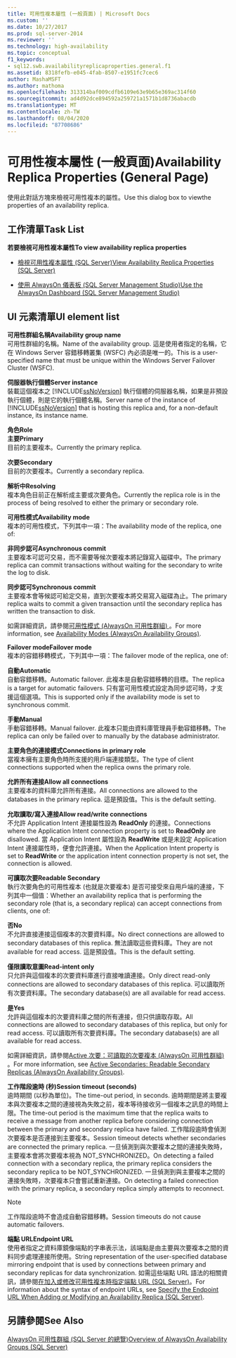 ```yaml
---
title: 可用性複本屬性 (一般頁面) | Microsoft Docs
ms.custom: ''
ms.date: 10/27/2017
ms.prod: sql-server-2014
ms.reviewer: ''
ms.technology: high-availability
ms.topic: conceptual
f1_keywords:
- sql12.swb.availabilityreplicaproperties.general.f1
ms.assetid: 8318fefb-e045-4fab-8507-e1951fc7cec6
author: MashaMSFT
ms.author: mathoma
ms.openlocfilehash: 313314baf009cdfb6109e63e9b65e369ac314f60
ms.sourcegitcommit: ad4d92dce894592a259721a1571b1d8736abacdb
ms.translationtype: MT
ms.contentlocale: zh-TW
ms.lasthandoff: 08/04/2020
ms.locfileid: "87708686"
---
```

# <a name="availability-replica-properties-general-page"></a><span data-ttu-id="9d24e-102">可用性複本屬性 (一般頁面)</span><span class="sxs-lookup"><span data-stu-id="9d24e-102">Availability Replica Properties (General Page)</span></span>
  <span data-ttu-id="9d24e-103">使用此對話方塊來檢視可用性複本的屬性。</span><span class="sxs-lookup"><span data-stu-id="9d24e-103">Use this dialog box to viewthe properties of an availability replica.</span></span>  
  
## <a name="task-list"></a><span data-ttu-id="9d24e-104">工作清單</span><span class="sxs-lookup"><span data-stu-id="9d24e-104">Task List</span></span>  
 <span data-ttu-id="9d24e-105">**若要檢視可用性複本屬性**</span><span class="sxs-lookup"><span data-stu-id="9d24e-105">**To view availability replica properties**</span></span>  
  
-   [<span data-ttu-id="9d24e-106">檢視可用性複本屬性 &#40;SQL Server&#41;</span><span class="sxs-lookup"><span data-stu-id="9d24e-106">View Availability Replica Properties &#40;SQL Server&#41;</span></span>](view-availability-replica-properties-sql-server.md)  
  
-   [<span data-ttu-id="9d24e-107">使用 AlwaysOn 儀表板 &#40;SQL Server Management Studio&#41;</span><span class="sxs-lookup"><span data-stu-id="9d24e-107">Use the AlwaysOn Dashboard &#40;SQL Server Management Studio&#41;</span></span>](use-the-always-on-dashboard-sql-server-management-studio.md)  
  
## <a name="ui-element-list"></a><span data-ttu-id="9d24e-108">UI 元素清單</span><span class="sxs-lookup"><span data-stu-id="9d24e-108">UI element list</span></span>  
 <span data-ttu-id="9d24e-109">**可用性群組名稱**</span><span class="sxs-lookup"><span data-stu-id="9d24e-109">**Availability group name**</span></span>  
 <span data-ttu-id="9d24e-110">可用性群組的名稱。</span><span class="sxs-lookup"><span data-stu-id="9d24e-110">Name of the availability group.</span></span> <span data-ttu-id="9d24e-111">這是使用者指定的名稱，它在 Windows Server 容錯移轉叢集 (WSFC) 內必須是唯一的。</span><span class="sxs-lookup"><span data-stu-id="9d24e-111">This is a user-specified name that must be unique within the Windows Server Failover Cluster (WSFC).</span></span>  
  
 <span data-ttu-id="9d24e-112">**伺服器執行個體**</span><span class="sxs-lookup"><span data-stu-id="9d24e-112">**Server instance**</span></span>  
 <span data-ttu-id="9d24e-113">裝載這個複本之 [!INCLUDE[ssNoVersion](../../../includes/ssnoversion-md.md)] 執行個體的伺服器名稱，如果是非預設執行個體，則是它的執行個體名稱。</span><span class="sxs-lookup"><span data-stu-id="9d24e-113">Server name of the instance of [!INCLUDE[ssNoVersion](../../../includes/ssnoversion-md.md)] that is hosting this replica and, for a non-default instance, its instance name.</span></span>  
  
 <span data-ttu-id="9d24e-114">**角色**</span><span class="sxs-lookup"><span data-stu-id="9d24e-114">**Role**</span></span>  
 <span data-ttu-id="9d24e-115">**主要**</span><span class="sxs-lookup"><span data-stu-id="9d24e-115">**Primary**</span></span>  
 <span data-ttu-id="9d24e-116">目前的主要複本。</span><span class="sxs-lookup"><span data-stu-id="9d24e-116">Currently the primary replica.</span></span>  
  
 <span data-ttu-id="9d24e-117">**次要**</span><span class="sxs-lookup"><span data-stu-id="9d24e-117">**Secondary**</span></span>  
 <span data-ttu-id="9d24e-118">目前的次要複本。</span><span class="sxs-lookup"><span data-stu-id="9d24e-118">Currently a secondary replica.</span></span>  
  
 <span data-ttu-id="9d24e-119">**解析中**</span><span class="sxs-lookup"><span data-stu-id="9d24e-119">**Resolving**</span></span>  
 <span data-ttu-id="9d24e-120">複本角色目前正在解析成主要或次要角色。</span><span class="sxs-lookup"><span data-stu-id="9d24e-120">Currently the replica role is in the process of being resolved to either the primary or secondary role.</span></span>  
  
 <span data-ttu-id="9d24e-121">**可用性模式**</span><span class="sxs-lookup"><span data-stu-id="9d24e-121">**Availability mode**</span></span>  
 <span data-ttu-id="9d24e-122">複本的可用性模式，下列其中一項：</span><span class="sxs-lookup"><span data-stu-id="9d24e-122">The availability mode of the replica, one of:</span></span>  
  
 <span data-ttu-id="9d24e-123">**非同步認可**</span><span class="sxs-lookup"><span data-stu-id="9d24e-123">**Asynchronous commit**</span></span>  
 <span data-ttu-id="9d24e-124">主要複本可認可交易，而不需要等候次要複本將記錄寫入磁碟中。</span><span class="sxs-lookup"><span data-stu-id="9d24e-124">The primary replica can commit transactions without waiting for the secondary to write the log to disk.</span></span>  
  
 <span data-ttu-id="9d24e-125">**同步認可**</span><span class="sxs-lookup"><span data-stu-id="9d24e-125">**Synchronous commit**</span></span>  
 <span data-ttu-id="9d24e-126">主要複本會等候認可給定交易，直到次要複本將交易寫入磁碟為止。</span><span class="sxs-lookup"><span data-stu-id="9d24e-126">The primary replica waits to commit a given transaction until the secondary replica has written the transaction to disk.</span></span>  
  
 <span data-ttu-id="9d24e-127">如需詳細資訊，請參閱[可用性模式 (AlwaysOn 可用性群組) ](availability-modes-always-on-availability-groups.md)。</span><span class="sxs-lookup"><span data-stu-id="9d24e-127">For more information, see [Availability Modes (AlwaysOn Availability Groups)](availability-modes-always-on-availability-groups.md).</span></span>  
  
 <span data-ttu-id="9d24e-128">**Failover mode**</span><span class="sxs-lookup"><span data-stu-id="9d24e-128">**Failover mode**</span></span>  
 <span data-ttu-id="9d24e-129">複本的容錯移轉模式，下列其中一項：</span><span class="sxs-lookup"><span data-stu-id="9d24e-129">The failover mode of the replica, one of:</span></span>  
  
 <span data-ttu-id="9d24e-130">**自動**</span><span class="sxs-lookup"><span data-stu-id="9d24e-130">**Automatic**</span></span>  
 <span data-ttu-id="9d24e-131">自動容錯移轉。</span><span class="sxs-lookup"><span data-stu-id="9d24e-131">Automatic failover.</span></span> <span data-ttu-id="9d24e-132">此複本是自動容錯移轉的目標。</span><span class="sxs-lookup"><span data-stu-id="9d24e-132">The replica is a target for automatic failovers.</span></span> <span data-ttu-id="9d24e-133">只有當可用性模式設定為同步認可時，才支援這個選項。</span><span class="sxs-lookup"><span data-stu-id="9d24e-133">This is supported only if the availability mode is set to synchronous commit.</span></span>  
  
 <span data-ttu-id="9d24e-134">**手動**</span><span class="sxs-lookup"><span data-stu-id="9d24e-134">**Manual**</span></span>  
 <span data-ttu-id="9d24e-135">手動容錯移轉。</span><span class="sxs-lookup"><span data-stu-id="9d24e-135">Manual failover.</span></span> <span data-ttu-id="9d24e-136">此複本只能由資料庫管理員手動容錯移轉。</span><span class="sxs-lookup"><span data-stu-id="9d24e-136">The replica can only be failed over to manually by the database administrator.</span></span>  
  
 <span data-ttu-id="9d24e-137">**主要角色的連接模式**</span><span class="sxs-lookup"><span data-stu-id="9d24e-137">**Connections in primary role**</span></span>  
 <span data-ttu-id="9d24e-138">當複本擁有主要角色時所支援的用戶端連接類型。</span><span class="sxs-lookup"><span data-stu-id="9d24e-138">The type of client connections supported when the replica owns the primary role.</span></span>  
  
 <span data-ttu-id="9d24e-139">**允許所有連接**</span><span class="sxs-lookup"><span data-stu-id="9d24e-139">**Allow all connections**</span></span>  
 <span data-ttu-id="9d24e-140">主要複本的資料庫允許所有連接。</span><span class="sxs-lookup"><span data-stu-id="9d24e-140">All connections are allowed to the databases in the primary replica.</span></span> <span data-ttu-id="9d24e-141">這是預設值。</span><span class="sxs-lookup"><span data-stu-id="9d24e-141">This is the default setting.</span></span>  
  
 <span data-ttu-id="9d24e-142">**允取讀取/寫入連接**</span><span class="sxs-lookup"><span data-stu-id="9d24e-142">**Allow read/write connections**</span></span>  
 <span data-ttu-id="9d24e-143">不允許 Application Intent 連接屬性設為 **ReadOnly** 的連接。</span><span class="sxs-lookup"><span data-stu-id="9d24e-143">Connections where the Application Intent connection property is set to **ReadOnly** are disallowed.</span></span> <span data-ttu-id="9d24e-144">當 Application Intent 屬性設為 **ReadWrite** 或是未設定 Application Intent 連接屬性時，便會允許連接。</span><span class="sxs-lookup"><span data-stu-id="9d24e-144">When the Application Intent property is set to **ReadWrite** or the application intent connection property is not set, the connection is allowed.</span></span>  
  
 <span data-ttu-id="9d24e-145">**可讀取次要**</span><span class="sxs-lookup"><span data-stu-id="9d24e-145">**Readable Secondary**</span></span>  
 <span data-ttu-id="9d24e-146">執行次要角色的可用性複本 (也就是次要複本) 是否可接受來自用戶端的連接，下列其中一個值：</span><span class="sxs-lookup"><span data-stu-id="9d24e-146">Whether an availability replica that is performing the secondary role (that is, a secondary replica) can accept connections from clients, one of:</span></span>  
  
 <span data-ttu-id="9d24e-147">**否**</span><span class="sxs-lookup"><span data-stu-id="9d24e-147">**No**</span></span>  
 <span data-ttu-id="9d24e-148">不允許直接連接這個複本的次要資料庫。</span><span class="sxs-lookup"><span data-stu-id="9d24e-148">No direct connections are allowed to secondary databases of this replica.</span></span> <span data-ttu-id="9d24e-149">無法讀取這些資料庫。</span><span class="sxs-lookup"><span data-stu-id="9d24e-149">They are not available for read access.</span></span> <span data-ttu-id="9d24e-150">這是預設值。</span><span class="sxs-lookup"><span data-stu-id="9d24e-150">This is the default setting.</span></span>  
  
 <span data-ttu-id="9d24e-151">**僅限讀取意圖**</span><span class="sxs-lookup"><span data-stu-id="9d24e-151">**Read-intent only**</span></span>  
 <span data-ttu-id="9d24e-152">只允許與這個複本的次要資料庫進行直接唯讀連接。</span><span class="sxs-lookup"><span data-stu-id="9d24e-152">Only direct read-only connections are allowed to secondary databases of this replica.</span></span> <span data-ttu-id="9d24e-153">可以讀取所有次要資料庫。</span><span class="sxs-lookup"><span data-stu-id="9d24e-153">The secondary database(s) are all available for read access.</span></span>  
  
 <span data-ttu-id="9d24e-154">**是**</span><span class="sxs-lookup"><span data-stu-id="9d24e-154">**Yes**</span></span>  
 <span data-ttu-id="9d24e-155">允許與這個複本的次要資料庫之間的所有連接，但只供讀取存取。</span><span class="sxs-lookup"><span data-stu-id="9d24e-155">All connections are allowed to secondary databases of this replica, but only for read access.</span></span> <span data-ttu-id="9d24e-156">可以讀取所有次要資料庫。</span><span class="sxs-lookup"><span data-stu-id="9d24e-156">The secondary database(s) are all available for read access.</span></span>  
  
 <span data-ttu-id="9d24e-157">如需詳細資訊，請參閱[Active 次要：可讀取的次要複本 (AlwaysOn 可用性群組) ](active-secondaries-readable-secondary-replicas-always-on-availability-groups.md)。</span><span class="sxs-lookup"><span data-stu-id="9d24e-157">For more information, see [Active Secondaries: Readable Secondary Replicas (AlwaysOn Availability Groups)](active-secondaries-readable-secondary-replicas-always-on-availability-groups.md).</span></span>  
  
 <span data-ttu-id="9d24e-158">**工作階段逾時 (秒)**</span><span class="sxs-lookup"><span data-stu-id="9d24e-158">**Session timeout (seconds)**</span></span>  
 <span data-ttu-id="9d24e-159">逾時期間 (以秒為單位)。</span><span class="sxs-lookup"><span data-stu-id="9d24e-159">The time-out period, in seconds.</span></span> <span data-ttu-id="9d24e-160">逾時期間是將主要複本與次要複本之間的連接視為失敗之前，複本等待接收另一個複本之訊息的時間上限。</span><span class="sxs-lookup"><span data-stu-id="9d24e-160">The time-out period is the maximum time that the replica waits to receive a message from another replica before considering connection between the primary and secondary replica have failed.</span></span> <span data-ttu-id="9d24e-161">工作階段逾時會偵測次要複本是否連接到主要複本。</span><span class="sxs-lookup"><span data-stu-id="9d24e-161">Session timeout detects whether secondaries are connected the primary replica.</span></span> <span data-ttu-id="9d24e-162">一旦偵測到與次要複本之間的連接失敗時，主要複本會將次要複本視為 NOT_SYNCHRONIZED。</span><span class="sxs-lookup"><span data-stu-id="9d24e-162">On detecting a failed connection with a secondary replica, the primary replica considers the secondary replica to be NOT_SYNCHRONIZED.</span></span> <span data-ttu-id="9d24e-163">一旦偵測到與主要複本之間的連接失敗時，次要複本只會嘗試重新連接。</span><span class="sxs-lookup"><span data-stu-id="9d24e-163">On detecting a failed connection with the primary replica, a secondary replica simply attempts to reconnect.</span></span>  
  
> [!NOTE]  
>  <span data-ttu-id="9d24e-164">工作階段逾時不會造成自動容錯移轉。</span><span class="sxs-lookup"><span data-stu-id="9d24e-164">Session timeouts do not cause automatic failovers.</span></span>  
  
 <span data-ttu-id="9d24e-165">**端點 URL**</span><span class="sxs-lookup"><span data-stu-id="9d24e-165">**Endpoint URL**</span></span>  
 <span data-ttu-id="9d24e-166">使用者指定之資料庫鏡像端點的字串表示法，該端點是由主要與次要複本之間的資料同步處理連接所使用。</span><span class="sxs-lookup"><span data-stu-id="9d24e-166">String representation of the user-specified database mirroring endpoint that is used by connections between primary and secondary replicas for data synchronization.</span></span> <span data-ttu-id="9d24e-167">如需這些端點 URL 語法的相關資訊，請參閱[在加入或修改可用性複本時指定端點 URL &#40;SQL Server&#41;](specify-endpoint-url-adding-or-modifying-availability-replica.md)。</span><span class="sxs-lookup"><span data-stu-id="9d24e-167">For information about the syntax of endpoint URLs, see [Specify the Endpoint URL When Adding or Modifying an Availability Replica &#40;SQL Server&#41;](specify-endpoint-url-adding-or-modifying-availability-replica.md).</span></span>  
  
## <a name="see-also"></a><span data-ttu-id="9d24e-168">另請參閱</span><span class="sxs-lookup"><span data-stu-id="9d24e-168">See Also</span></span>  
 [<span data-ttu-id="9d24e-169">AlwaysOn 可用性群組 &#40;SQL Server 的總覽&#41;</span><span class="sxs-lookup"><span data-stu-id="9d24e-169">Overview of AlwaysOn Availability Groups &#40;SQL Server&#41;</span></span>](overview-of-always-on-availability-groups-sql-server.md)  
  
  
